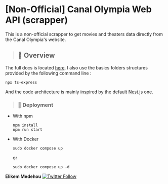 # [Non-Official] Canal Olympia Web API (scrapper)

This is a non-official scrapper to get movies and theaters data directly from the Canal Olympia's website.

> ## 👀 Overview

The full docs is located [here](https://canalolympascrappingapi-production.up.railway.app/docs).
I also use the basics folders structures provided by the following command line :

```
npx ts-express
```

And the code architecture is mainly inspired by the default [Nest.js](https://nestjs.com/) one.

> ### 🚀 Deployment

- With npm

  ```shell
  npm install
  npm run start
  ```
- With Docker

  ```
  sudo docker compose up
  ```

  or

  ```
  sudo docker compose up -d
  ```

**Elikem Medehou** [![Twitter Follow](https://img.shields.io/twitter/follow/juniormedehou_?label=Follow&style=social)](https://twitter.com/juniormedehou_)
